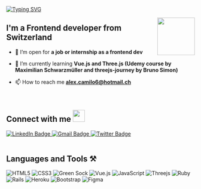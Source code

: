 [![Typing SVG](https://readme-typing-svg.herokuapp.com?duration=4000&color=367BF7&lines=Welcome+to+Camilo's+GitHub)](https://git.io/typing-svg)

<a href="#"><img height="auto" align="right" src="https://media.giphy.com/media/M9gbBd9nbDrOTu1Mqx/giphy.gif" width="100" /></a>

## I'm a Frontend developer from Switzerland

- 🔭 I’m open for **a job or internship as a frontend dev**

- 🌱 I’m currently learning **Vue.js and Three.js (Udemy course by Maximilian Schwarzmüller and threejs-journey by Bruno Simon)** 

- 📫 How to reach me **alex.camilo6@hotmail.ch**
<br>

## Connect with me <img src="https://github.com/TheDudeThatCode/TheDudeThatCode/blob/master/Assets/Handshake.gif" height="32px">
<div id="badges" align="left">
  <a href="https://linkedin.com/in/alexandre-camilo-79a94a225" target="blank">
    <img src="https://img.shields.io/badge/LinkedIn-blue?style=flat-square&logo=linkedin&logoColor=white&style=for-the-badge" alt="LinkedIn Badge"/>
  </a>
  <a href="mailto:alex.camilo6@hotmail.ch">
    <img src="https://img.shields.io/badge/Gmail-D14836?style=flat-square&logo=gmail&logoColor=white" alt="Gmail Badge" />
  </a>
  <a href="https://twitter.com/alexc_fs" target="blank">
    <img src="https://img.shields.io/badge/Twitter-blue?style=flat-square&logo=twitter&logoColor=white" alt="Twitter Badge" />
  </a>
</div>
<br>

## Languages and Tools :hammer_and_pick:
![HTML5](https://img.shields.io/badge/html5-%23E34F26.svg?style=flat-square&logo=html5&logoColor=white)
![CSS3](https://img.shields.io/badge/css3-%231572B6.svg?style=flat-square&logo=css3&logoColor=white)
![Green Sock](https://img.shields.io/badge/green%20sock-88CE02?style=flat-square&logo=greensock&logoColor=white)
![Vue.js](https://img.shields.io/badge/vuejs-%2335495e.svg?style=flat-square&logo=vuedotjs&logoColor=%234FC08D)
![JavaScript](https://img.shields.io/badge/javascript-%23323330.svg?style=flat-square&logo=javascript&logoColor=%23F7DF1E)
![Threejs](https://img.shields.io/badge/threejs-black?style=flat-square&logo=three.js&logoColor=white)
![Ruby](https://img.shields.io/badge/ruby-%23CC342D.svg?style=flat-square&logo=ruby&logoColor=white)
![Rails](https://img.shields.io/badge/rails-%23CC0000.svg?style=flat-square&logo=ruby-on-rails&logoColor=white)
![Heroku](https://img.shields.io/badge/heroku-%23430098.svg?style=flat-square&logo=heroku&logoColor=white)
![Bootstrap](https://img.shields.io/badge/bootstrap-%23563D7C.svg?style=flat-square&logo=bootstrap&logoColor=white)
![Figma](https://img.shields.io/badge/figma-%23F24E1E.svg?style=flat-square&logo=figma&logoColor=white)




